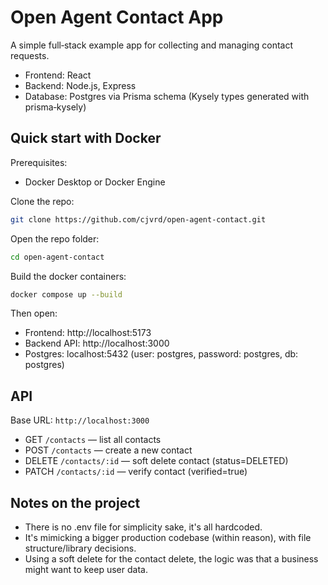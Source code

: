 # Open Agent Contact App

A simple full‑stack example app for collecting and managing contact requests.

- Frontend: React
- Backend: Node.js, Express
- Database: Postgres via Prisma schema (Kysely types generated with prisma‑kysely)

## Quick start with Docker

Prerequisites:

- Docker Desktop or Docker Engine

Clone the repo:

```zsh
git clone https://github.com/cjvrd/open-agent-contact.git
```

Open the repo folder:

```zsh
cd open-agent-contact
```

Build the docker containers:

```zsh
docker compose up --build
```

Then open:

- Frontend: http://localhost:5173
- Backend API: http://localhost:3000
- Postgres: localhost:5432 (user: postgres, password: postgres, db: postgres)

## API

Base URL: `http://localhost:3000`

- GET `/contacts` — list all contacts
- POST `/contacts` — create a new contact
- DELETE `/contacts/:id` — soft delete contact (status=DELETED)
- PATCH `/contacts/:id` — verify contact (verified=true)

## Notes on the project

- There is no .env file for simplicity sake, it's all hardcoded.
- It's mimicking a bigger production codebase (within reason), with file structure/library decisions.
- Using a soft delete for the contact delete, the logic was that a business might want to keep user data.
